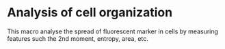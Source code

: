 # Analysis of cell organization

This macro analyse the spread of fluorescent marker in cells by measuring features such the 2nd moment, entropy, area, etc.



